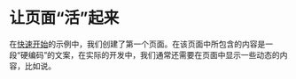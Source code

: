 # 让页面“活”起来

在[快速开始](#快速开始.md)的示例中，我们创建了第一个页面。在该页面中所包含的内容是一段“硬编码”的文案，在实际的开发中，我们通常还需要在页面中显示一些动态的内容，比如说。
